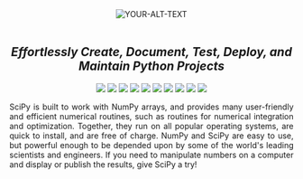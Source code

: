 <div align="center">
<picture>
 <source media="(prefers-color-scheme: dark)" srcset="docs/source/_static/img/logo/logo_dark.svg">
 <source media="(prefers-color-scheme: light)" srcset="docs/source/_static/img/logo/logo_light.svg">
 <img alt="YOUR-ALT-TEXT" src="docs/source/_static/img/logo/logo_dark.svg">
</picture>
<br><br>
<h2><i>Effortlessly Create, Document, Test, Deploy, and Maintain Python Projects</i></h2>

<img src="https://img.shields.io/static/v1?message=HOME&color=rgba(0,105,0,1)&style=for-the-badge&label=%20">
<img src="https://img.shields.io/static/v1?message=INTRO&color=rgba(0,105,0,0.9)&style=for-the-badge&label=%20">
<img src="https://img.shields.io/static/v1?message=INSTALL&color=rgba(0,105,0,0.8)&style=for-the-badge&label=%20">
<img src="https://img.shields.io/static/v1?message=MANUAL&color=rgba(0,105,0,0.7)&style=for-the-badge&label=%20">
<img src="https://img.shields.io/static/v1?message=API&color=rgba(0,105,0,0.6)&style=for-the-badge&label=%20">
<img src="https://img.shields.io/static/v1?message=NEWS&color=rgba(0,105,0,0.5)&style=for-the-badge&label=%20">
<img src="https://img.shields.io/static/v1?message=Q%26A&color=rgba(0,105,0,0.4)&style=for-the-badge&label=%20">
<img src="https://img.shields.io/static/v1?message=CONTRIBUTE&color=rgba(0,105,0,0.3)&style=for-the-badge&label=%20">
<img src="https://img.shields.io/static/v1?message=CITE&color=rgba(0,105,0,0.3)&style=for-the-badge&label=%20">
<img src="https://img.shields.io/static/v1?message=ABOUT&color=rgba(0,105,0,0.3)&style=for-the-badge&label=%20">
</div>
<p align="justify">
SciPy is built to work with NumPy arrays, and provides many user-friendly and efficient numerical routines, such as routines for numerical integration and optimization. Together, they run on all popular operating systems, are quick to install, and are free of charge. NumPy and SciPy are easy to use, but powerful enough to be depended upon by some of the world's leading scientists and engineers. If you need to manipulate numbers on a computer and display or publish the results, give SciPy a try!
</p>
 
